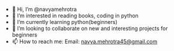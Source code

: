 - 👋 Hi, I’m @navyamehrotra
- 👀 I’m interested in reading books, coding in python
- 🌱 I’m currently learning python(beginners)
- 💞️ I’m looking to collaborate on new and interesting projects for beginners
- 📫 How to reach me:
Email: navya.mehrotra45@gmail.com

<!---
navyamehrotra/navyamehrotra is a ✨ special ✨ repository because its `README.md` (this file) appears on your GitHub profile.
You can click the Preview link to take a look at your changes.
--->
